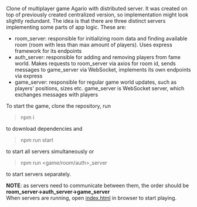 Clone of multiplayer game Agario with distributed server. It was created on top of previously created centralized version, so implementation might look slightly redundant.
The idea is that there are three distinct servers implementing some parts of app logic. These are:

- room_server: responsible for initializing room data and finding available room (room with less than max amount of players). Uses express framework for its endpoints
- auth_server: responsible for adding and removing players from fame world. Makes requests to room_server via axios for room id, sends messages to game_server via WebSocket, implements its own endpoints via express
- game_server: responsible for regular game world updates, such as players' positions, sizes etc. game_server is WebSocket server, which exchanges messages with players

To start the game, clone the repository, run 
> npm i

to download dependencies and
> npm run start

to start all servers simultaneously or 

> npm run &lt;game/room/auth&gt;_server

to start servers separately.

**NOTE**: as servers need to communicate between them, the order should be **room_server->auth_server->game_server**  
When servers are running, open [index.html](index.html) in browser to start playing.